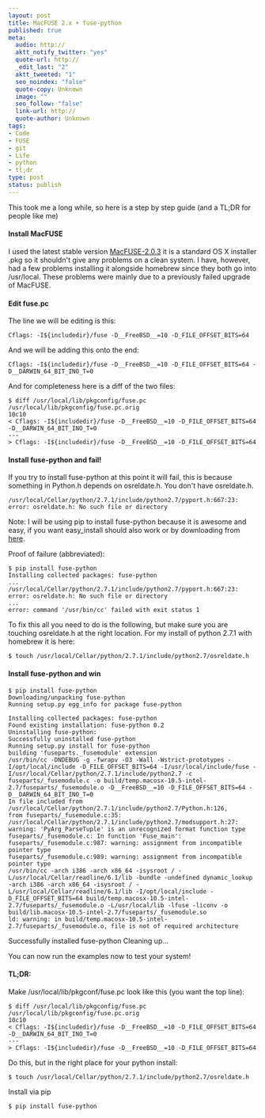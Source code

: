 ```yaml
--- 
layout: post
title: MacFUSE 2.x + fuse-python
published: true
meta: 
  audio: http://
  aktt_notify_twitter: "yes"
  quote-url: http://
  _edit_last: "2"
  aktt_tweeted: "1"
  seo_noindex: "false"
  quote-copy: Unknown
  image: ""
  seo_follow: "false"
  link-url: http://
  quote-author: Unknown
tags: 
- Code
- FUSE
- git
- Life
- python
- tl;dr
type: post
status: publish
---
```

This took me a long while, so here is a step by step guide (and a TL;DR for people like me)


#### Install MacFUSE
I used the latest stable version [MacFUSE-2.0.3](http://code.google.com/p/macfuse/downloads/detail?name=MacFUSE-2.0.3,2.dmg) it is a standard OS X installer .pkg so it shouldn't give any problems on a clean system. I have, however, had a few problems installing it alongside homebrew since they both go into /usr/local. These problems were mainly due to a previously failed upgrade of MacFUSE.

#### Edit fuse.pc

The line we will be editing is this:

	Cflags: -I${includedir}/fuse -D__FreeBSD__=10 -D_FILE_OFFSET_BITS=64

And we will be adding this onto the end:

	Cflags: -I${includedir}/fuse -D__FreeBSD__=10 -D_FILE_OFFSET_BITS=64 -D__DARWIN_64_BIT_INO_T=0

And for completeness here is a diff of the two files:

	$ diff /usr/local/lib/pkgconfig/fuse.pc /usr/local/lib/pkgconfig/fuse.pc.orig
	10c10
	< Cflags: -I${includedir}/fuse -D__FreeBSD__=10 -D_FILE_OFFSET_BITS=64 -D__DARWIN_64_BIT_INO_T=0
	---
	> Cflags: -I${includedir}/fuse -D__FreeBSD__=10 -D_FILE_OFFSET_BITS=64

#### Install fuse-python and fail!

If you try to install fuse-python at this point it will fail, this is because something in Python.h depends on osreldate.h. You don't have osreldate.h.

	/usr/local/Cellar/python/2.7.1/include/python2.7/pyport.h:667:23: error: osreldate.h: No such file or directory

Note: I will be using pip to install fuse-python because it is awesome and easy, if you want easy_install should also work or by downloading from [here](http://pypi.python.org/pypi/fuse-python).

Proof of failure (abbreviated):

	$ pip install fuse-python
	Installing collected packages: fuse-python
	...
	/usr/local/Cellar/python/2.7.1/include/python2.7/pyport.h:667:23: error: osreldate.h: No such file or directory
	...
	error: command '/usr/bin/cc' failed with exit status 1

To fix this all you need to do is the following, but make sure you are touching osreldate.h at the right location. For my install of python 2.7.1 with homebrew it is here:

	$ touch /usr/local/Cellar/python/2.7.1/include/python2.7/osreldate.h

#### Install fuse-python and win

	$ pip install fuse-python
	Downloading/unpacking fuse-python
	Running setup.py egg_info for package fuse-python

	Installing collected packages: fuse-python
	Found existing installation: fuse-python 0.2
	Uninstalling fuse-python:
	Successfully uninstalled fuse-python
	Running setup.py install for fuse-python
	building 'fuseparts._fusemodule' extension
	/usr/bin/cc -DNDEBUG -g -fwrapv -O3 -Wall -Wstrict-prototypes -I/opt/local/include -D_FILE_OFFSET_BITS=64 -I/usr/local/include/fuse -I/usr/local/Cellar/python/2.7.1/include/python2.7 -c fuseparts/_fusemodule.c -o build/temp.macosx-10.5-intel-2.7/fuseparts/_fusemodule.o -D__FreeBSD__=10 -D_FILE_OFFSET_BITS=64 -D__DARWIN_64_BIT_INO_T=0
	In file included from /usr/local/Cellar/python/2.7.1/include/python2.7/Python.h:126,
	from fuseparts/_fusemodule.c:35:
	/usr/local/Cellar/python/2.7.1/include/python2.7/modsupport.h:27: warning: 'PyArg_ParseTuple' is an unrecognized format function type
	fuseparts/_fusemodule.c: In function 'Fuse_main':
	fuseparts/_fusemodule.c:987: warning: assignment from incompatible pointer type
	fuseparts/_fusemodule.c:989: warning: assignment from incompatible pointer type
	/usr/bin/cc -arch i386 -arch x86_64 -isysroot / -L/usr/local/Cellar/readline/6.1/lib -bundle -undefined dynamic_lookup -arch i386 -arch x86_64 -isysroot / -L/usr/local/Cellar/readline/6.1/lib -I/opt/local/include -D_FILE_OFFSET_BITS=64 build/temp.macosx-10.5-intel-2.7/fuseparts/_fusemodule.o -L/usr/local/lib -lfuse -liconv -o build/lib.macosx-10.5-intel-2.7/fuseparts/_fusemodule.so
	ld: warning: in build/temp.macosx-10.5-intel-2.7/fuseparts/_fusemodule.o, file is not of required architecture

Successfully installed fuse-python
Cleaning up…

You can now run the examples now to test your system!

#### TL;DR:

Make /usr/local/lib/pkgconf/fuse.pc look like this (you want the top line):

	$ diff /usr/local/lib/pkgconfig/fuse.pc /usr/local/lib/pkgconfig/fuse.pc.orig
	10c10
	< Cflags: -I${includedir}/fuse -D__FreeBSD__=10 -D_FILE_OFFSET_BITS=64 -D__DARWIN_64_BIT_INO_T=0
	---
	> Cflags: -I${includedir}/fuse -D__FreeBSD__=10 -D_FILE_OFFSET_BITS=64

Do this, but in the right place for your python install:

	$ touch /usr/local/Cellar/python/2.7.1/include/python2.7/osreldate.h

Install via pip

	$ pip install fuse-python
